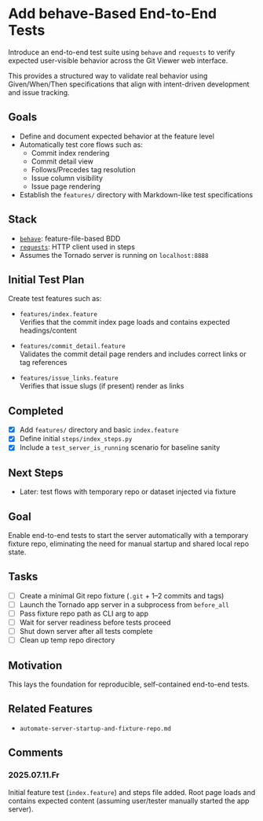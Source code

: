 # Add behave-Based End-to-End Tests

Introduce an end-to-end test suite using `behave` and `requests` to verify expected user-visible behavior across the Git Viewer web interface.

This provides a structured way to validate real behavior using Given/When/Then specifications that align with intent-driven development and issue tracking.

## Goals

- Define and document expected behavior at the feature level
- Automatically test core flows such as:
  - Commit index rendering
  - Commit detail view
  - Follows/Precedes tag resolution
  - Issue column visibility
  - Issue page rendering
- Establish the `features/` directory with Markdown-like test specifications

## Stack

- [`behave`](https://github.com/behave/behave): feature-file-based BDD
- [`requests`](https://docs.python-requests.org/): HTTP client used in steps
- Assumes the Tornado server is running on `localhost:8888`

## Initial Test Plan

Create test features such as:

- `features/index.feature`  
  Verifies that the commit index page loads and contains expected headings/content

- `features/commit_detail.feature`  
  Validates the commit detail page renders and includes correct links or tag references

- `features/issue_links.feature`  
  Verifies that issue slugs (if present) render as links

## Completed

- [X] Add `features/` directory and basic `index.feature`
- [X] Define initial `steps/index_steps.py`
- [X] Include a `test_server_is_running` scenario for baseline sanity

## Next Steps

- Later: test flows with temporary repo or dataset injected via fixture

## Goal

Enable end-to-end tests to start the server automatically with a temporary fixture repo, eliminating the need for manual startup and shared local repo state.

## Tasks

- [ ] Create a minimal Git repo fixture (`.git` + 1–2 commits and tags)
- [ ] Launch the Tornado app server in a subprocess from `before_all`
- [ ] Pass fixture repo path as CLI arg to app
- [ ] Wait for server readiness before tests proceed
- [ ] Shut down server after all tests complete
- [ ] Clean up temp repo directory

## Motivation

This lays the foundation for reproducible, self-contained end-to-end tests.

## Related Features

- `automate-server-startup-and-fixture-repo.md`

## Comments

### 2025.07.11.Fr

Initial feature test (`index.feature`) and steps file added. Root page loads and contains expected content (assuming user/tester manually started the app server).
